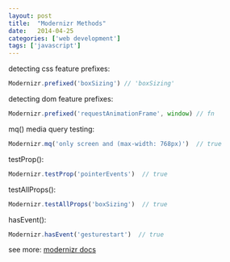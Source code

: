 ```yaml
---
layout: post
title:  "Modernizr Methods"
date:   2014-04-25
categories: ['web development']
tags: ['javascript']
---
```


detecting css feature prefixes:

```js
Modernizr.prefixed('boxSizing') // 'boxSizing'
```

detecting dom feature prefixes:

```js
Modernizr.prefixed('requestAnimationFrame', window) // fn
```

mq() media query testing:

```js
Modernizr.mq('only screen and (max-width: 768px)')  // true
```

testProp():

```js
Modernizr.testProp('pointerEvents')  // true
```

testAllProps():

```js
Modernizr.testAllProps('boxSizing')  // true
```

hasEvent():

```js
Modernizr.hasEvent('gesturestart')  // true
```

see more: [modernizr docs](http://modernizr.com/docs/#s25)

